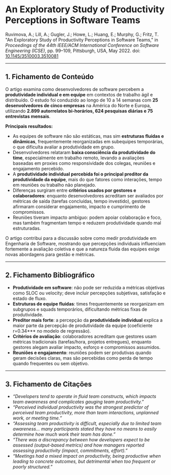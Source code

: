 # An Exploratory Study of Productivity Perceptions in Software Teams

Ruvimova, A.; Lill, A.; Gugler, J.; Howe, L.; Huang, E.; Murphy, G.; Fritz, T. "An Exploratory Study of Productivity Perceptions in Software Teams," in *Proceedings of the 44th IEEE/ACM International Conference on Software Engineering (ICSE)*, pp. 99–109, Pittsburgh, USA, May 2022. doi: [10.1145/3510003.3510081](https://doi.org/10.1145/3510003.3510081)&#x20;

---

## 1. Fichamento de Conteúdo

O artigo examina como desenvolvedores de software percebem a **produtividade individual e em equipe** em contextos de trabalho ágil e distribuído. O estudo foi conduzido ao longo de 10 a 14 semanas com **25 desenvolvedores de cinco empresas** na América do Norte e Europa, utilizando **2.899 autorrelatos bi-horários, 624 pesquisas diárias e 75 entrevistas mensais**.

**Principais resultados:**

* As equipes de software não são estáticas, mas sim **estruturas fluidas e dinâmicas**, frequentemente reorganizadas em subequipes temporárias, o que dificulta avaliar a produtividade em grupo.
* Desenvolvedores relataram **baixa consciência da produtividade do time**, especialmente em trabalho remoto, levando a avaliações baseadas em proxies como responsividade dos colegas, reuniões e engajamento percebido.
* A **produtividade individual percebida foi o principal preditor da produtividade da equipe**, mais do que fatores como interações, tempo em reuniões ou trabalho não planejado.
* Diferenças surgiram entre **critérios usados por gestores e colaboradores**: enquanto desenvolvedores acreditam ser avaliados por métricas de saída (tarefas concluídas, tempo investido), gestores afirmaram considerar engajamento, impacto e cumprimento de compromissos.
* Reuniões tiveram impacto ambíguo: podem apoiar colaboração e foco, mas também fragmentam tempo e reduzem produtividade quando mal estruturadas.

O artigo contribui para a discussão sobre como medir produtividade em Engenharia de Software, mostrando que percepções individuais influenciam fortemente a avaliação coletiva e que a natureza fluida das equipes exige novas abordagens para gestão e métricas.

---

## 2. Fichamento Bibliográfico

* **Produtividade em software**: não pode ser reduzida a métricas objetivas como SLOC ou velocity; deve incluir percepções subjetivas, satisfação e estado de fluxo.
* **Estruturas de equipe fluidas**: times frequentemente se reorganizam em subgrupos e squads temporários, dificultando métricas fixas de produtividade.
* **Preditor mais forte**: a percepção da **produtividade individual** explica a maior parte da percepção de produtividade da equipe (coeficiente r=0.34\*\*\* no modelo de regressão).
* **Critérios de avaliação**: colaboradores acreditam que gestores usam métricas tradicionais (tarefas/hora, projetos entregues), enquanto gestores alegam avaliar impacto, esforço e compromissos assumidos.
* **Reuniões e engajamento**: reuniões podem ser produtivas quando geram decisões claras, mas são percebidas como perda de tempo quando frequentes ou sem objetivo.

---

## 3. Fichamento de Citações

* *“Developers tend to operate in fluid team constructs, which impacts team awareness and complicates gauging team productivity.”*
* *“Perceived individual productivity was the strongest predictor of perceived team productivity, more than team interactions, unplanned work, or meeting time.”*
* *“Assessing team productivity is difficult, especially due to limited team awareness… many participants stated they have no means to easily determine how much work their team has done.”*
* *“There was a discrepancy between how developers expect to be assessed (output-based metrics) and how managers reported assessing productivity (impact, commitments, effort).”*
* *“Meetings had a mixed impact on productivity, being productive when leading to concrete outcomes, but detrimental when too frequent or poorly structured.”*

